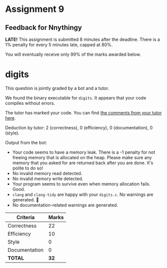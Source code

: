 # Assignment 9
## Feedback for Nnythingy

**LATE!** This assignment is submitted 8 minutes after the deadline.  There is a 1% penalty for every 5 minutes late, capped at 80%.

You will eventually receive only 99% of the marks awarded below.

# digits
This question is jointly graded by a bot and a tutor.

We found the binary executable for `digits`.  It appears that your code compiles without errors.


The tutor has marked your code.  You can find [the comments from your tutor here](https://github.com/nus-cs1010-2021-s1/as09-Nnythingy/commit/77b82d195f6e334b755b1943a94b0daad5d19e40).

Deduction by tutor: 2 (correctness), 0 (efficiency), 0 (documentation), 0 (style).

Output from the bot:

* Your code seems to have a memory leak.  There is a -1 penalty for not freeing memory that is allocated on the heap.  Please make sure any memory that you asked for are returned back after you are done.  It's polite to do so!
* No invalid memory read detected.
* No invalid memory write detected.
* Your program seems to survive even when memory allocation fails.  Good.
* `clang` and `clang-tidy` are happy with your `digits.c`.  No warnings are generated.  :confetti_ball:
* No documentation-related warnings are generated. 

| Criteria      | Marks          |
| --------------|--------------- |
| Correctness   | 22 |
| Efficiency    | 10     |
| Style         | 0     |
| Documentation | 0     |
| **TOTAL**     | **32**     |
